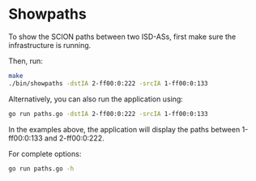 # Showpaths

To show the SCION paths between two ISD-ASs, first make sure the infrastructure is running.

Then, run:

```bash
make
./bin/showpaths -dstIA 2-ff00:0:222 -srcIA 1-ff00:0:133
```

Alternatively, you can also run the application using:

```bash
go run paths.go -dstIA 2-ff00:0:222 -srcIA 1-ff00:0:133
```

In the examples above, the application will display the paths between 1-ff00:0:133 and
2-ff00:0:222.

For complete options:

```bash
go run paths.go -h
```
